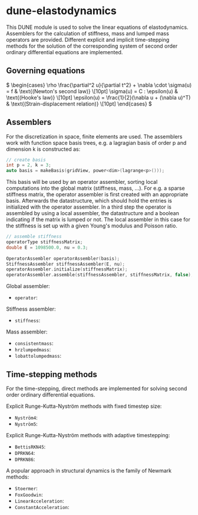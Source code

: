 # dune-elastodynamics
This DUNE module is used to solve the linear equations of elastodynamics.
Assemblers for the calculation of stiffness, mass and lumped mass operators are provided.
Different explicit and implicit time-stepping methods for the solution of the corresponding
system of second order ordinary differential equations are implemented.

## Governing equations

$
    \begin{cases}
      \rho \frac{\partial^2 u}{\partial t^2} + \nabla \cdot \sigma(u) = f & \text{(Newton's second law)} \\[10pt]
      \sigma(u) = C : \epsilon(u) & \text{(Hooke's law)} \\[10pt]
      \epsilon(u) = \frac{1}{2}(\nabla u + (\nabla u)^T) & \text{(Strain-displacement relation)} \\[10pt]
    \end{cases} 
$

## Assemblers

For the discretization in space, finite elements are used. The assemblers work with
function space basis trees, e.g. a lagragian basis of order p and dimension k is
constructed as:
```C
// create basis
int p = 2, k = 3;
auto basis = makeBasis(gridView, power<dim>(lagrange<p>()));
```
This basis will be used by an operator assembler, sorting local computations into
the global matrix (stiffness, mass, ...). For e.g. a sparse stiffness matrix, the operator
assembler is first created with an appropriate basis. Afterwards the datastructure, which
should hold the entries is initialized with the operator assembler. In a third step the
operator is assembled by using a local assembler, the datastructure and a boolean indicating
if the matrix is lumped or not. The local assembler in this case for the stiffness is set
up with a given Young's modulus and Poisson ratio.
```C
// assemble stiffness
operatorType stiffnessMatrix;
double E = 1098500.0, nu = 0.3;
  
OperatorAssembler operatorAssembler(basis);
StiffnessAssembler stiffnessAssembler(E, nu);
operatorAssembler.initialize(stiffnessMatrix);
operatorAssembler.assemble(stiffnessAssembler, stiffnessMatrix, false);
```

Global assembler:

- `operator`:

Stiffness assembler:

- `stiffness`:

Mass assembler:

- `consistentmass`:
- `hrzlumpedmass`:
- `lobattolumpedmass`:

## Time-stepping methods

For the time-stepping, direct methods are implemented for solving second order
ordinary differential equations.

Explicit Runge-Kutta-Nyström methods with fixed timestep size:

- `Nyström4`:
- `Nyström5`:

Explicit Runge-Kutta-Nyström methods with adaptive timestepping:

- `BettisRKN45`:
- `DPRKN64`:
- `DPRKN86`:

A popular approach in structural dynamics is the family of Newmark methods:

- `Stoermer`:
- `FoxGoodwin`:
- `LinearAcceleration`:
- `ConstantAcceleration`:

